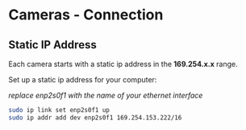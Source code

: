 # Cameras - Connection

## Static IP Address

Each camera starts with a static ip address in the **169.254.x.x** range.

Set up a static ip address for your computer:

*replace enp2s0f1 with the name of your ethernet interface*

```bash
sudo ip link set enp2s0f1 up
sudo ip addr add dev enp2s0f1 169.254.153.222/16
```
